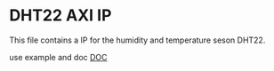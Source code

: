 # DHT22 AXI IP
This file contains a IP for the humidity and temperature seson DHT22.<br>

use example and doc [DOC](guide.pdf)